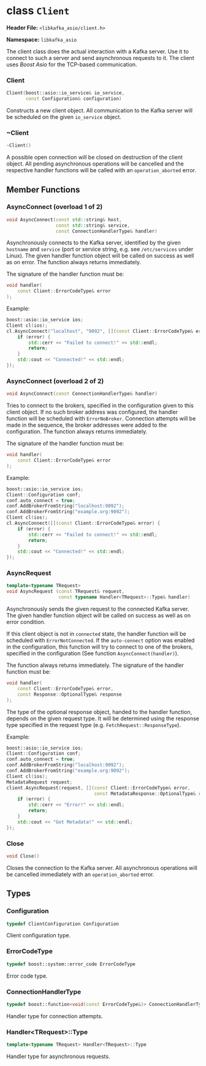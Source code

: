 
class `Client`
==============

**Header File:** `<libkafka_asio/client.h>`

**Namespace:** `libkafka_asio`

The client class does the actual interaction with a Kafka server. Use it to
connect to such a server and send asynchronous requests to it. The client uses
_Boost Asio_ for the TCP-based communication.

### Client
```cpp
Client(boost::asio::io_service& io_service, 
       const Configuration& configuration)
```

Constructs a new client object. All communication to the Kafka server will be
scheduled on the given `io_service` object.


### ~Client
```cpp
~Client()
```

A possible open connection will be closed on destruction of the client object.
All pending asynchronous operations will be cancelled and the respective handler
functions will be called with an `operation_aborted` error.


Member Functions
----------------

### AsyncConnect (overload 1 of 2)
```cpp
void AsyncConnect(const std::string& host,
                  const std::string& service,
                  const ConnectionHandlerType& handler)
```

Asynchronously connects to the Kafka server, identified by the given `hostname`
and `service` (port or service string, e.g. see `/etc/services` under Linux).
The given handler function object will be called on success as well as on error.
The function always returns immediately.

The signature of the handler function must be:
```cpp
void handler(
    const Client::ErrorCodeType& error
);
```

Example:

```cpp
boost::asio::io_service ios;
Client cl(ios);
cl.AsyncConnect("localhost", "9092", [](const Client::ErrorCodeType& error) {
    if (error) {
        std::cerr << "Failed to connect!" << std::endl;
        return;
    }
    std::cout << "Connected!" << std::endl;
});
```


### AsyncConnect (overload 2 of 2)
```cpp
void AsyncConnect(const ConnectionHandlerType& handler)
```

Tries to connect to the brokers, specified in the configuration given to this
client object. If no such broker address was configured, the handler function
will be scheduled with `ErrorNoBroker`.
Connection attempts will be made in the sequence, the broker addresses were
added to the configuration.
The function always returns immediately.

The signature of the handler function must be:
```cpp
void handler(
    const Client::ErrorCodeType& error
);
```

Example:

```cpp
boost::asio::io_service ios;
Client::Configuration conf;
conf.auto_connect = true;
conf.AddBrokerFromString("localhost:9092");
conf.AddBrokerFromString("example.org:9092");
Client cl(ios);
cl.AsyncConnect([](const Client::ErrorCodeType& error) {
    if (error) {
        std::cerr << "Failed to connect!" << std::endl;
        return;
    }
    std::cout << "Connected!" << std::endl;
});
```


### AsyncRequest
```cpp
template<typename TRequest>
void AsyncRequest (const TRequest& request,
                   const typename Handler<TRequest>::Type& handler)
```

Asynchronously sends the given request to the connected Kafka server. The given
handler function object will be called on success as well as on error condition.

If this client object is not in `connected` state, the handler function will be
scheduled with `ErrorNotConnected`. If the `auto-connect` option was enabled in
the configuration, this function will try to connect to one of the brokers,
specified in the configuration (See function `AsyncConnect(handler)`).

The function always returns immediately. The signature of the handler function
must be:

```cpp
void handler(
    const Client::ErrorCodeType& error,
    const Response::OptionalType& response
);
```

The type of the optional response object, handed to the handler function,
depends on the given request type. It will be determined using the response type
specified in the request type (e.g. `FetchRequest::ResponseType`).

Example:

```cpp
boost::asio::io_service ios;
Client::Configuration conf;
conf.auto_connect = true;
conf.AddBrokerFromString("localhost:9092");
conf.AddBrokerFromString("example.org:9092");
Client cl(ios);
MetadataRequest request;
client.AsyncRequest(request, [](const Client::ErrorCodeType& error,
                                const MetadataResponse::OptionalType& response) {
    if (error) {
        std::cerr << "Error!" << std::endl;
        return;
    }
    std::cout << "Got Metadata!" << std::endl;
});
```


### Close
```cpp
void Close()
```

Closes the connection to the Kafka server. All asynchronous operations will be
cancelled immediately with an `operation_aborted` error.


Types
-----

### Configuration
```cpp
typedef ClientConfiguration Configuration
```

Client configuration type.


### ErrorCodeType
```cpp
typedef boost::system::error_code ErrorCodeType
```

Error code type.


### ConnectionHandlerType
```cpp
typedef boost::function<void(const ErrorCodeType&)> ConnectionHandlerType
```

Handler type for connection attempts.


### Handler<TRequest\>::Type
```cpp
template<typename TRequest> Handler<TRequest>::Type
```

Handler type for asynchronous requests.
